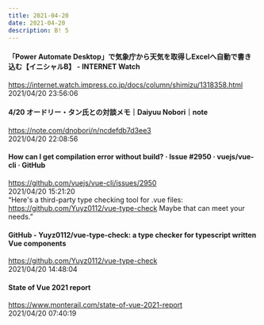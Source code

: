 ```yaml
---
title: 2021-04-20
date: 2021-04-20
description: B! 5
---
```


#### 「Power Automate Desktop」で気象庁から天気を取得しExcelへ自動で書き込む【イニシャルB】 - INTERNET Watch
https://internet.watch.impress.co.jp/docs/column/shimizu/1318358.html<br>
2021/04/20 23:56:06<br>


#### 4/20 オードリー・タン氏との対談メモ｜Daiyuu Nobori｜note
https://note.com/dnobori/n/ncdefdb7d3ee3<br>
2021/04/20 22:08:56<br>


#### How can I get compilation error without build? · Issue #2950 · vuejs/vue-cli · GitHub
https://github.com/vuejs/vue-cli/issues/2950<br>
2021/04/20 15:21:20<br>
“Here's a third-party type checking tool for .vue files: https://github.com/Yuyz0112/vue-type-check Maybe that can meet your needs.”


#### GitHub - Yuyz0112/vue-type-check: a type checker for typescript written Vue components
https://github.com/Yuyz0112/vue-type-check<br>
2021/04/20 14:48:04<br>


#### State of Vue 2021 report
https://www.monterail.com/state-of-vue-2021-report<br>
2021/04/20 07:40:19<br>


